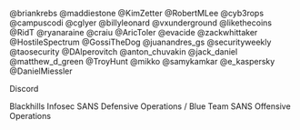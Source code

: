 @briankrebs
@maddiestone
@KimZetter
@RobertMLee
@cyb3rops
@campuscodi
@cglyer
@billyleonard
@vxunderground
@likethecoins
@RidT
@ryanaraine
@craiu
@AricToler
@evacide
@zackwhittaker
@HostileSpectrum
@GossiTheDog
@juanandres_gs
@securityweekly
@taosecurity
@DAlperovitch
@anton_chuvakin
@jack_daniel
@matthew_d_green
@TroyHunt
@mikko
@samykamkar
@e_kaspersky
@DanielMiessler

Discord

Blackhills Infosec
SANS Defensive Operations / Blue Team
SANS Offensive Operations
